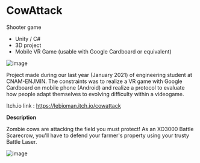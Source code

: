 # CowAttack
Shooter game

- Unity / C#
- 3D project
- Mobile VR Game (usable with Google Cardboard or equivalent)

![image](https://user-images.githubusercontent.com/45881846/147883657-9ead9781-630a-495f-82c7-af8a80802719.png)

Project made during our last year (January 2021) of engineering student at CNAM-ENJMIN. The constraints was to realize a VR game with Google Cardboard on mobile phone (Android) and realize a protocol to evaluate how people adapt themselves to evolving difficulty within a videogame.

Itch.io link : https://lebioman.itch.io/cowattack

**Description** 

Zombie cows are attacking the field you must protect! As an XO3000 Battle Scarecrow, you'll have to defend your farmer's property using your trusty Battle Laser.

![image](https://user-images.githubusercontent.com/45881846/147883743-f0f79df6-e97c-4d60-a7cd-5778305d0b23.png)

